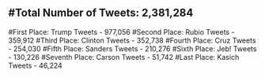 #Total Number of Tweets: 2,381,284 
---
#First Place: Trump Tweets - 977,056
#Second Place: Rubio Tweets - 359,912
#Third Place: Clinton Tweets - 352,738
#Fourth Place: Cruz Tweets - 254,030
#Fifth Place: Sanders Tweets - 210,276
#Sixth Place: Jeb! Tweets - 130,226
#Seventh Place: Carson Tweets - 51,742
#Last Place: Kasich Tweets - 46,224
